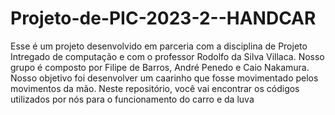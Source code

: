 # Projeto-de-PIC-2023-2--HANDCAR
Esse é um projeto desenvolvido em parceria com a disciplina de Projeto Intregado de computação e com o professor Rodolfo da Silva Villaca.
Nosso grupo é composto por Filipe de Barros, André Penedo e Caio Nakamura.
Nosso objetivo foi desenvolver um caarinho que fosse movimentado pelos movimentos da mão.
Neste repositório, você vai encontrar os códigos utilizados por nós para o funcionamento do carro e da luva
